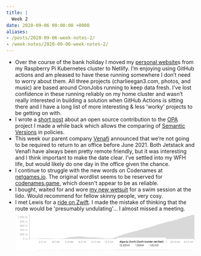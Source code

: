 ```yaml
---
title: |
  Week 2
date: 2020-09-06 00:00:00 +0000
aliases:
- /posts/2020-09-06-week-notes-2/
- /week-notes/2020-09-06-week-notes-2/
---
```


- Over the course of the bank holiday I moved my [personal website](https://github.com/charlieegan3/personal-website)s from my Raspberry Pi Kubernetes cluster to Netlify. I’m enjoying using GitHub actions and am pleased to have these running somewhere I don’t need to worry about them. All three projects (charlieegan3.com, photos, and music) are based around CronJobs running to keep data fresh. I’ve lost confidence in these running reliably on my home cluster and wasn’t really interested in building a solution when GitHub Actions is sitting there and I have a long list of more interesting & less 'worky' projects to be getting on with.
- I wrote a [short post](/posts/2020-08-31-rego-semver-contribution/) about an open source contribution to the [OPA](https://www.openpolicyagent.org/) project I made a while back which allows the comparing of [Semantic Versions](https://semver.org/) in policies.
- This week our parent company [Venafi](https://www.venafi.com/) announced that we’re not going to be required to return to an office before June 2021. Both Jetstack and Venafi have always been pretty remote friendly, but it was interesting and I think important to make the date clear. I’ve settled into my WFH life, but would likely do one day in the office given the chance.
- I continue to struggle with the new words on Codenames at [netgames.io](http://netgames.io). The original wordlist seems to be reserved for [codenames.game](https://codenames.game/), which doesn't appear to be as reliable.
- I bought, waited for and wore [my new wetsuit](https://uk.roka.com/collections/mens-wetsuits/products/mens-maverick-comp-ii-wetsuit?variant=13603914809455) for a swim session at the lido. Would recommend for fellow skinny people, very cosy.
- I met Lewis for a [ride on Zwift](https://www.strava.com/activities/4009210358/overview). I made the mistake of thinking that the route would be 'presumably undulating'... I almost missed a meeting.
    ![Screenshot_from_2020-09-05_10-59-35.png](Screenshot_from_2020-09-05_10-59-35.png)
